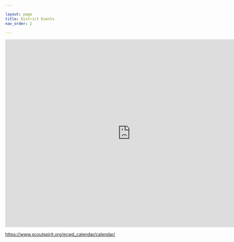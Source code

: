 ```yaml
---

layout: page
title: District Events
nav_order: 2

---
```

<iframe src="https://calendar.google.com/calendar/u/0?cid=YWRtaW5AZmxpbnRsb2Nrc2NvdXRpbmcub3Jn&ctz=America%2FNew_York" tyle="border: 0" width="800" height="600" frameborder="0" scrolling="no">
<iframe src="https://calendar.google.com/calendar/embed?src=admin%40flintlockscouting.org&ctz=America%2FNew_York" style="border: 0" width="800" height="600" frameborder="0" scrolling="no">
</iframe>

https://www.scoutspirit.org/ecwd_calendar/calendar/

